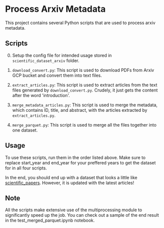 
# Process Arxiv Metadata

This project contains several Python scripts that are used to process arxiv metadata.

## Scripts

0. Setup the config file for intended usage stored in `scientific_dataset_arxiv` folder.

1. `download_convert.py`: This script is used to download PDFs from Arxiv GCP bucket and convert them into text files.

2. `extract_articles.py`: This script is used to extract articles from the text files generated by `download_convert.py`. Crudely, it just gets the content after the word 'introduction'.

3. `merge_metadata_articles.py`: This script is used to merge the metadata, which contains ID, title, and abstract, with the articles extracted by `extract_articles.py`.

4. `merge_parquet.py`: This script is used to merge all the files together into one dataset.

## Usage

To use these scripts, run them in the order listed above. Make sure to replace start_year and end_year for your preffered years to get the dataset for in all four scripts.

In the end, you should end up with a dataset that looks a little like [scientific_papers](https://huggingface.co/datasets/scientific_papers). However, it is updated with the latest articles!

## Note

All the scripts make extensive use of the multiprocessing module to significantly speed up the job.
You can check out a sample of the end result in the test_merged_parquet.ipynb notebook.
